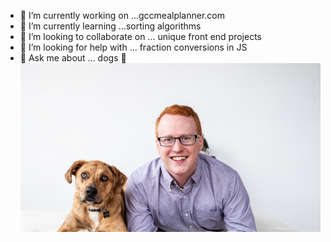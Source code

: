 - 🔭 I’m currently working on ...gccmealplanner.com                                                                  
- 🌱 I’m currently learning ...sorting algorithms                                                                    
- 👯 I’m looking to collaborate on ... unique front end projects
- 🤔 I’m looking for help with ... fraction conversions in JS
- 💬 Ask me about ... dogs :dog:
![profile photo](https://github.com/tobyjorris/tobyjorris/blob/master/photo-test.jpg?raw=true)
